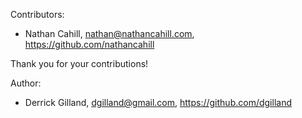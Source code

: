 Contributors:

- Nathan Cahill, nathan@nathancahill.com, https://github.com/nathancahill

Thank you for your contributions!


Author:

- Derrick Gilland, dgilland@gmail.com, https://github.com/dgilland
